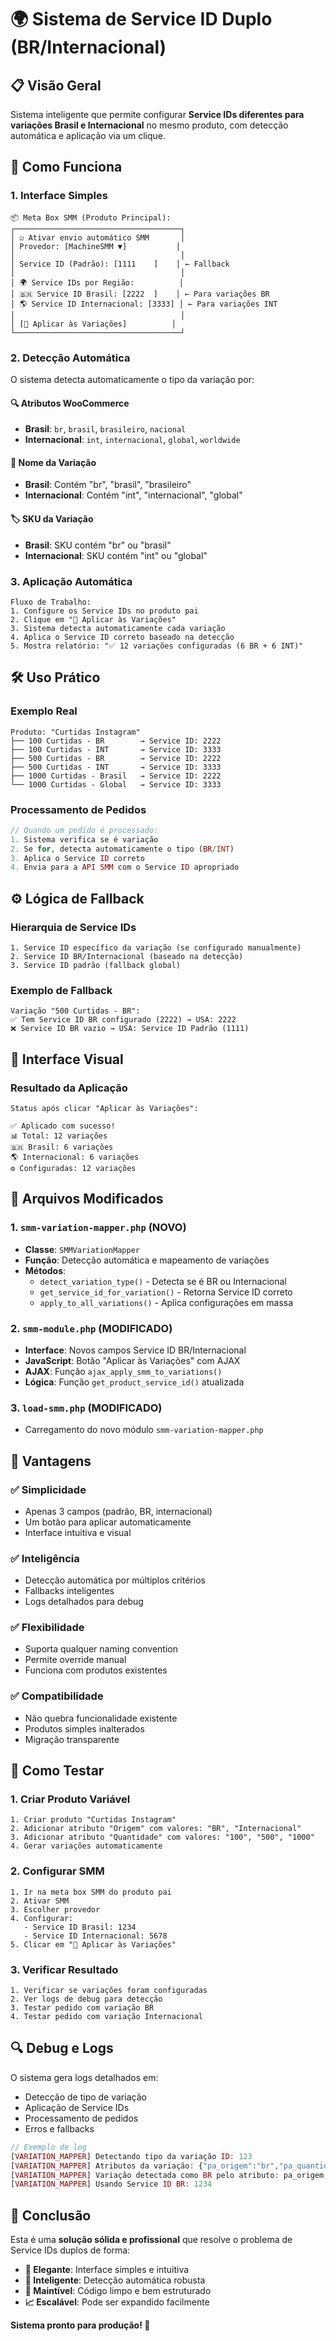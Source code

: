 # 🌍 Sistema de Service ID Duplo (BR/Internacional)

## 📋 **Visão Geral**

Sistema inteligente que permite configurar **Service IDs diferentes para variações Brasil e Internacional** no mesmo produto, com detecção automática e aplicação via um clique.

## 🎯 **Como Funciona**

### **1. Interface Simples**
```
📦 Meta Box SMM (Produto Principal):
┌─────────────────────────────────────┐
│ ☑ Ativar envio automático SMM       │
│ Provedor: [MachineSMM ▼]           │
│                                     │
│ Service ID (Padrão): [1111    ]    │ ← Fallback
│                                     │
│ 🌍 Service IDs por Região:          │
│ 🇧🇷 Service ID Brasil: [2222  ]    │ ← Para variações BR  
│ 🌎 Service ID Internacional: [3333] │ ← Para variações INT
│                                     │
│ [🔄 Aplicar às Variações]          │
└─────────────────────────────────────┘
```

### **2. Detecção Automática**
O sistema detecta automaticamente o tipo da variação por:

#### **🔍 Atributos WooCommerce**
- **Brasil**: `br`, `brasil`, `brasileiro`, `nacional`
- **Internacional**: `int`, `internacional`, `global`, `worldwide`

#### **📝 Nome da Variação**
- **Brasil**: Contém "br", "brasil", "brasileiro"
- **Internacional**: Contém "int", "internacional", "global"

#### **🏷️ SKU da Variação**
- **Brasil**: SKU contém "br" ou "brasil"
- **Internacional**: SKU contém "int" ou "global"

### **3. Aplicação Automática**
```
Fluxo de Trabalho:
1. Configure os Service IDs no produto pai
2. Clique em "🔄 Aplicar às Variações"
3. Sistema detecta automaticamente cada variação
4. Aplica o Service ID correto baseado na detecção
5. Mostra relatório: "✅ 12 variações configuradas (6 BR + 6 INT)"
```

## 🛠️ **Uso Prático**

### **Exemplo Real**
```
Produto: "Curtidas Instagram"
├── 100 Curtidas - BR        → Service ID: 2222
├── 100 Curtidas - INT       → Service ID: 3333
├── 500 Curtidas - BR        → Service ID: 2222
├── 500 Curtidas - INT       → Service ID: 3333
├── 1000 Curtidas - Brasil   → Service ID: 2222
└── 1000 Curtidas - Global   → Service ID: 3333
```

### **Processamento de Pedidos**
```php
// Quando um pedido é processado:
1. Sistema verifica se é variação
2. Se for, detecta automaticamente o tipo (BR/INT)
3. Aplica o Service ID correto
4. Envia para a API SMM com o Service ID apropriado
```

## ⚙️ **Lógica de Fallback**

### **Hierarquia de Service IDs**
```
1. Service ID específico da variação (se configurado manualmente)
2. Service ID BR/Internacional (baseado na detecção)
3. Service ID padrão (fallback global)
```

### **Exemplo de Fallback**
```
Variação "500 Curtidas - BR":
✅ Tem Service ID BR configurado (2222) → USA: 2222
❌ Service ID BR vazio → USA: Service ID Padrão (1111)
```

## 🎨 **Interface Visual**

### **Resultado da Aplicação**
```
Status após clicar "Aplicar às Variações":

✅ Aplicado com sucesso!
📊 Total: 12 variações
🇧🇷 Brasil: 6 variações  
🌎 Internacional: 6 variações
⚙️ Configuradas: 12 variações
```

## 🔧 **Arquivos Modificados**

### **1. `smm-variation-mapper.php` (NOVO)**
- **Classe**: `SMMVariationMapper`
- **Função**: Detecção automática e mapeamento de variações
- **Métodos**:
  - `detect_variation_type()` - Detecta se é BR ou Internacional
  - `get_service_id_for_variation()` - Retorna Service ID correto
  - `apply_to_all_variations()` - Aplica configurações em massa

### **2. `smm-module.php` (MODIFICADO)**
- **Interface**: Novos campos Service ID BR/Internacional
- **JavaScript**: Botão "Aplicar às Variações" com AJAX
- **AJAX**: Função `ajax_apply_smm_to_variations()`
- **Lógica**: Função `get_product_service_id()` atualizada

### **3. `load-smm.php` (MODIFICADO)**
- Carregamento do novo módulo `smm-variation-mapper.php`

## 🚀 **Vantagens**

### **✅ Simplicidade**
- Apenas 3 campos (padrão, BR, internacional)
- Um botão para aplicar automaticamente
- Interface intuitiva e visual

### **✅ Inteligência**
- Detecção automática por múltiplos critérios
- Fallbacks inteligentes
- Logs detalhados para debug

### **✅ Flexibilidade**
- Suporta qualquer naming convention
- Permite override manual
- Funciona com produtos existentes

### **✅ Compatibilidade**
- Não quebra funcionalidade existente
- Produtos simples inalterados
- Migração transparente

## 📝 **Como Testar**

### **1. Criar Produto Variável**
```
1. Criar produto "Curtidas Instagram"
2. Adicionar atributo "Origem" com valores: "BR", "Internacional"
3. Adicionar atributo "Quantidade" com valores: "100", "500", "1000"
4. Gerar variações automaticamente
```

### **2. Configurar SMM**
```
1. Ir na meta box SMM do produto pai
2. Ativar SMM
3. Escolher provedor
4. Configurar:
   - Service ID Brasil: 1234
   - Service ID Internacional: 5678
5. Clicar em "🔄 Aplicar às Variações"
```

### **3. Verificar Resultado**
```
1. Verificar se variações foram configuradas
2. Ver logs de debug para detecção
3. Testar pedido com variação BR
4. Testar pedido com variação Internacional
```

## 🔍 **Debug e Logs**

O sistema gera logs detalhados em:
- Detecção de tipo de variação
- Aplicação de Service IDs
- Processamento de pedidos
- Erros e fallbacks

```php
// Exemplo de log
[VARIATION_MAPPER] Detectando tipo da variação ID: 123
[VARIATION_MAPPER] Atributos da variação: {"pa_origem":"br","pa_quantidade":"100"}
[VARIATION_MAPPER] Variação detectada como BR pelo atributo: pa_origem = br
[VARIATION_MAPPER] Usando Service ID BR: 1234
```

## 🎯 **Conclusão**

Esta é uma **solução sólida e profissional** que resolve o problema de Service IDs duplos de forma:

- **🎯 Elegante**: Interface simples e intuitiva
- **🧠 Inteligente**: Detecção automática robusta  
- **🔧 Maintível**: Código limpo e bem estruturado
- **📈 Escalável**: Pode ser expandido facilmente

**Sistema pronto para produção! 🚀**

